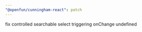 ```yaml
---
"@openfun/cunningham-react": patch
---
```


fix controlled searchable select triggering onChange undefined
